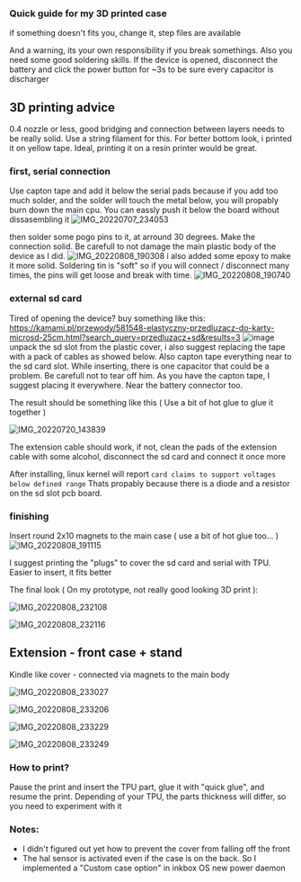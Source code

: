 ### Quick guide for my 3D printed case
if something doesn't fits you, change it, step files are available

And a warning, its your own responsibility if you break somethings. Also you need some good soldering skills. If the device is opened, disconnect the battery and click the power button for ~3s to be sure every capacitor is discharger

## 3D printing advice
0.4 nozzle or less, good bridging and connection between layers needs to be really solid. Use a string filament for this. For better bottom look, i printed it on yellow tape. Ideal, printing it on a resin printer would be great.

### first, serial connection
Use capton tape and add it below the serial pads because if you add too much solder, and the solder will touch the metal below, you will propably burn down the main cpu. You can eassly push it below the board without dissasembling it
![IMG_20220707_234053](https://user-images.githubusercontent.com/53944559/183510614-dddab2b1-51b0-42ae-a84b-d555c46c2ae4.jpg)

then solder some pogo pins to it, at arround 30 degrees. Make the connection solid. Be carefull to not damage the main plastic body of the device as I did.
![IMG_20220808_190308](https://user-images.githubusercontent.com/53944559/183511161-bf3e6641-483c-438c-9df0-30c7312247df.jpg)
i also added some epoxy to make it more solid. Soldering tin is "soft" so if you will connect / disconnect many times, the pins will get loose and break with time.
![IMG_20220808_190740](https://user-images.githubusercontent.com/53944559/183511185-f3669988-ae3a-4138-a3b9-e70fda2fbe8c.jpg)

### external sd card
Tired of opening the device? buy something like this:
https://kamami.pl/przewody/581548-elastyczny-przedluzacz-do-karty-microsd-25cm.html?search_query=przedluzacz+sd&results=3
![image](https://user-images.githubusercontent.com/53944559/183513457-8c8d30e7-fc32-414f-8f36-1dd53dc22597.png)
unpack the sd slot from the plastic cover, i also suggest replacing the tape with a pack of cables as showed below. Also capton tape everything near to the sd card slot. While inserting, there is one capacitor that could be a problem. Be carefull not to tear off him. As you have the capton tape, I suggest placing it everywhere. Near the battery connector too.

The result should be something like this ( Use a bit of hot glue to glue it together )

![IMG_20220720_143839](https://user-images.githubusercontent.com/53944559/183515187-0a152b19-d3f9-400f-988c-c6a05b9a441b.jpg)

The extension cable should work, if not, clean the pads of the extension cable with some alcohol, disconnect the sd card and connect it once more

After installing, linux kernel will report `card claims to support voltages below defined range` Thats propably because there is a diode and a resistor on the sd slot pcb board.

### finishing

Insert round 2x10 magnets to the main case ( use a bit of hot glue too... )
![IMG_20220808_191115](https://user-images.githubusercontent.com/53944559/183515841-99a24cb3-faec-40b6-9ccc-715de481dd18.jpg)

I suggest printing the "plugs" to cover the sd card and serial with TPU. Easier to insert, it fits better

The final look ( On my prototype, not really good looking 3D print ):

![IMG_20220808_232108](https://user-images.githubusercontent.com/53944559/183517382-d9cb34de-eba5-499d-a4bb-7a9462a165bd.jpg)

![IMG_20220808_232116](https://user-images.githubusercontent.com/53944559/183517609-39ebddab-6271-4e24-ae16-a959280fed29.jpg)

## Extension - front case + stand
Kindle like cover - connected via magnets to the main body

![IMG_20220808_233027](https://user-images.githubusercontent.com/53944559/183518686-6fa13ba7-3c6a-46c7-8800-92647288a760.jpg)

![IMG_20220808_233206](https://user-images.githubusercontent.com/53944559/183518713-850e795e-75ca-4515-8cc5-b6de101b2868.jpg)

![IMG_20220808_233229](https://user-images.githubusercontent.com/53944559/183518726-24639418-0c8f-4ef5-becc-7684aa1417ba.jpg)

![IMG_20220808_233249](https://user-images.githubusercontent.com/53944559/183518734-8a16d921-3acf-4d39-8c95-3f49ac37bb60.jpg)

### How to print?

Pause the print and insert the TPU part, glue it with "quick glue", and resume the print. Depending of your TPU, the parts thickness will differ, so you need to experiment with it

### Notes:
- I didn't figured out yet how to prevent the cover from falling off the front
- The hal sensor is activated even if the case is on the back. So I implemented a "Custom case option" in inkbox OS new power daemon
